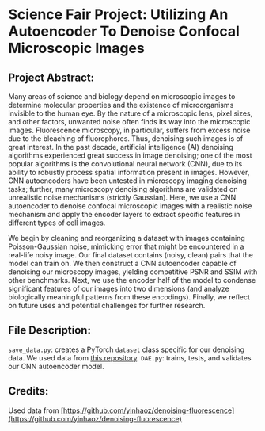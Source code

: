 # Science Fair Project: Utilizing An Autoencoder To Denoise Confocal Microscopic Images

## Project Abstract:

Many areas of science and biology depend on microscopic images to determine molecular properties and the existence of microorganisms invisible to the human eye. By the nature of a microscopic lens, pixel sizes, and other factors, unwanted noise often finds its way into the microscopic images. Fluorescence microscopy, in particular, suffers from excess noise due to the bleaching of fluorophores. Thus, denoising such images is of great interest. In the past decade, artificial intelligence (AI) denoising algorithms experienced great success in image denoising; one of the most popular algorithms is the convolutional neural network (CNN), due to its ability to robustly process spatial information present in images. However, CNN autoencoders have been untested in microscopy imaging denoising tasks; further, many microscopy denoising algorithms are validated on unrealistic noise mechanisms (strictly Gaussian). Here, we use a CNN autoencoder to denoise confocal microscopic images with a realistic noise mechanism and apply the encoder layers to extract specific features in different types of cell images. 

We begin by cleaning and reorganizing a dataset with images containing Poisson-Gaussian noise, mimicking error that might be encountered in a real-life noisy image. Our final dataset contains (noisy, clean) pairs that the model can train on. We then construct a CNN autoencoder capable of denoising our microscopy images, yielding competitive PSNR and SSIM with other benchmarks. Next, we use the encoder half of the model to condense significant features of our images into two dimensions (and analyze biologically meaningful patterns from these encodings). Finally, we reflect on future uses and potential challenges for further research.

## File Description:
`save_data.py`: creates a PyTorch `dataset` class specific for our denoising data. We used data from [this repository](https://github.com/yinhaoz/denoising-fluorescence).
`DAE.py`: trains, tests, and validates our CNN autoencoder model.

## Credits:
Used data from [https://github.com/yinhaoz/denoising-fluorescence](https://github.com/yinhaoz/denoising-fluorescence)
